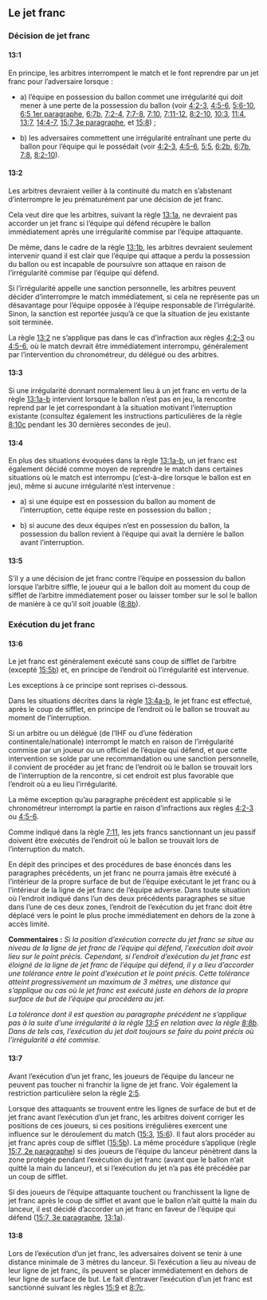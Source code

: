 ## Le jet franc

### Décision de jet franc

#### 13:1
En principe, les arbitres interrompent le match et le font reprendre par un jet franc pour l’adversaire lorsque :

- a) l’équipe en possession du ballon commet une irrégularité qui doit mener à une perte de la possession du ballon (voir
  [4:2-3](#4:2), [4:5-6](#4:5), [5:6-10](#5:6), [6:5 1er paragraphe](#6:5), [6:7b](#6:7), [7:2-4](#7:2), [7:7-8](#7:7),
  [7:10](#7:10), [7:11-12](#7:11), [8:2-10](#8:2), [10:3](#10:3), [11:4](#11:4), [13:7](#13:7), [14:4-7](#14:4),
  [15:7 3e paragraphe](#15:7), et [15:8](#15:8)) ;

- b) les adversaires commettent une irrégularité entraînant une perte du ballon pour l’équipe qui le possédait (voir
  [4:2-3](#4:2), [4:5-6](#4:5), [5:5](#5:5), [6:2b](#6:2), [6:7b](#6:7), [7:8](#7:8), [8:2-10](#8:2)).

#### 13:2
Les arbitres devraient veiller à la continuité du match en s’abstenant d’interrompre le jeu prématurément par une
décision de jet franc.

Cela veut dire que les arbitres, suivant la règle [13:1a](#13:1), ne devraient pas accorder un jet franc si l’équipe qui
défend récupère le ballon immédiatement après une irrégularité commise par l’équipe attaquante.

De même, dans le cadre de la règle [13:1b](#13:1), les arbitres devraient seulement intervenir quand il est clair que
l’équipe qui attaque a perdu la possession du ballon ou est incapable de poursuivre son attaque en raison de
l’irrégularité commise par l’équipe qui défend.

Si l’irrégularité appelle une sanction personnelle, les arbitres peuvent décider d’interrompre le match immédiatement,
si cela ne représente pas un désavantage pour l’équipe opposée à l’équipe responsable de l’irrégularité. Sinon, la
sanction est reportée jusqu’à ce que la situation de jeu existante soit terminée.

La règle [13:2](#13:2) ne s’applique pas dans le cas d’infraction aux règles [4:2-3](#4:2) ou [4:5-6](#4:5), où le match
devrait être immédiatement interrompu, généralement par l’intervention du chronométreur, du délégué ou des arbitres.

#### 13:3
Si une irrégularité donnant normalement lieu à un jet franc en vertu de la règle [13:1a-b](#13:1) intervient lorsque le
ballon n’est pas en jeu, la rencontre reprend par le jet correspondant à la situation motivant l’interruption existante
(consultez également les instructions particulières de la règle [8:10c](#8:10) pendant les 30 dernières secondes de
jeu).

#### 13:4
En plus des situations évoquées dans la règle [13:1a-b](#13:1), un jet franc est également décidé comme moyen de
reprendre le match dans certaines situations où le match est interrompu (c’est-à-dire lorsque le ballon est en jeu),
même si aucune irrégularité n’est intervenue :

- a) si une équipe est en possession du ballon au moment de l’interruption, cette équipe reste en possession du ballon ;

- b) si aucune des deux équipes n’est en possession du ballon, la possession du ballon revient à l’équipe qui avait la
  dernière le ballon avant l’interruption.

#### 13:5
S’il y a une décision de jet franc contre l’équipe en possession du ballon lorsque l’arbitre siffle, le joueur qui a le
ballon doit au moment du coup de sifflet de l’arbitre immédiatement poser ou laisser tomber sur le sol le ballon de
manière à ce qu’il soit jouable ([8:8b](#8:8)).

### Exécution du jet franc

#### 13:6
Le jet franc est généralement exécuté sans coup de sifflet de l’arbitre (excepté [15:5b](#15:5)) et, en principe de
l’endroit où l’irrégularité est intervenue.

Les exceptions à ce principe sont reprises ci-dessous.

Dans les situations décrites dans la règle [13:4a-b](#13:4), le jet franc est effectué, après le coup de sifflet, en
principe de l’endroit où le ballon se trouvait au moment de l’interruption.

Si un arbitre ou un délégué (de l’IHF ou d’une fédération continentale/nationale) interrompt le match en raison de
l’irrégularité commise par un joueur ou un officiel de l’équipe qui défend, et que cette intervention se solde par une
recommandation ou une sanction personnelle, il convient de procéder au jet franc de l’endroit où le ballon se trouvait
lors de l’interruption de la rencontre, si cet endroit est plus favorable que l’endroit où a eu lieu l’irrégularité.

La même exception qu’au paragraphe précédent est applicable si le chronométreur interrompt la partie en raison
d’infractions aux règles [4:2-3](#4:2) ou [4:5-6](#4:5).

Comme indiqué dans la règle [7:11](#7:11), les jets francs sanctionnant un jeu passif doivent être exécutés de
l’endroit où le ballon se trouvait lors de l’interruption du match.

En dépit des principes et des procédures de base énoncés dans les paragraphes précédents, un jet franc ne pourra jamais
être exécuté à l’intérieur de la propre surface de but de l’équipe exécutant le jet franc ou à l’intérieur de la ligne
de jet franc de l’équipe adverse. Dans toute situation où l’endroit indiqué dans l’un des deux précédents paragraphes se
situe dans l’une de ces deux zones, l’endroit de l’exécution du jet franc doit être déplacé vers le point le plus proche
immédiatement en dehors de la zone à accès limité.

**Commentaires :**
*Si la position d’exécution correcte du jet franc se situe au niveau de la ligne de jet franc de l’équipe qui défend,
l’exécution doit avoir lieu sur le point précis. Cependant, si l’endroit d’exécution du jet franc est éloigné de la
ligne de jet franc de l’équipe qui défend, il y a lieu d’accorder une tolérance entre le point d’exécution et le point
précis. Cette tolérance atteint progressivement un maximum de 3 mètres, une distance qui s’applique au cas où le jet
franc est exécuté juste en dehors de la propre surface de but de l’équipe qui procédera au jet.*

*La tolérance dont il est question au paragraphe précédent ne s’applique pas à la suite d’une irrégularité à la règle
[13:5](#13:5) en relation avec la règle [8:8b](#8:8). Dans de tels cas, l’exécution du jet doit toujours se faire du
point précis où l’irrégularité a été commise.*

#### 13:7
Avant l’exécution d’un jet franc, les joueurs de l’équipe du lanceur ne peuvent pas toucher ni franchir la ligne de jet
franc. Voir également la restriction particulière selon la règle [2:5](#2:5).

Lorsque des attaquants se trouvent entre les lignes de surface de but et de jet franc avant l’exécution d’un jet franc,
les arbitres doivent corriger les positions de ces joueurs, si ces positions irrégulières exercent une influence sur le
déroulement du match ([15:3](#15:3), [15:6](#15:6)). Il faut alors procéder au jet franc après coup de sifflet 
([15:5b](#15:5)). La même procédure s’applique (règle [15:7, 2e paragraphe](#15:7)) si des joueurs de l’équipe du
lanceur pénètrent dans la zone protégée pendant l’exécution du jet franc (avant que le ballon n’ait quitté la main du
lanceur), et si l’exécution du jet n’a pas été précédée par un coup de sifflet.

Si des joueurs de l’équipe attaquante touchent ou franchissent la ligne de jet franc après le coup de sifflet et avant
que le ballon n’ait quitté la main du lanceur, il est décidé d’accorder un jet franc en faveur de l’équipe qui défend
([15:7, 3e paragraphe](#15:7), [13:1a](#13:1)).

#### 13:8
Lors de l’exécution d’un jet franc, les adversaires doivent se tenir à une distance minimale de 3 mètres du lanceur.
Si l’exécution a lieu au niveau de leur ligne de jet franc, ils peuvent se placer immédiatement en dehors de leur ligne
de surface de but. Le fait d’entraver l’exécution d’un jet franc est sanctionné suivant les règles [15:9](#15:9) et
[8:7c](#8:7).

